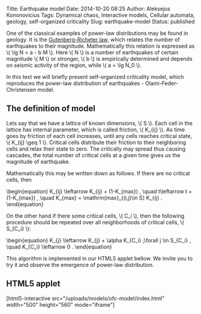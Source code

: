 Title: Earthquake model
Date: 2014-10-20 08:25
Author: Aleksejus Kononovicius
Tags: Dynamical chaos, Interactive models, Cellular automata, geology, self-organized criticality
Slug: earthquake-model
Status: published

One of the classical
examples of power-law distributions may be found in geology. It is the
[Gutenberg-Richeter
law](http://en.wikipedia.org/wiki/Gutenberg%E2%80%93Richter_law), which
relates the number of earthquakes to their magnitude. Mathematically
this relation is expressed as \\\(  \lg N = a - b M \\\). Here \\\( N \\\) is a number of earthquakes of certain magnitude \\\(  M \\\) or
stronger, \\\(  b \\\) is empirically determined and depends on seismic
activity of the region, while \\\(  a = \lg N\_0 \\\).

In this text we will briefly present self-organized criticality model,
which reproduces the power-law distribution of earthquakes -
Olami-Feder-Christensen model.<!--more-->

The definition of model
-----------------------

Lets say that we have a lattice of known dimensions, \\\(  S \\\). Each
cell in the lattice has internal parameter, which is called friction,
\\\(  K\_{ij} \\\). As time goes by friction of each cell increases,
until any cells reaches critical state, \\\(  K\_{ij} \geq 1 \\\).
Critical cells distribute their friction to their neighboring cells and
relax their state to zero. The critically may spread thus causing
cascades, the total number of critical cells at a given time gives us
the magnitude of earthquake.

Mathematically this may be written down as follows. If there are no
critical cells, then


\begin{equation}
 K\_{ij} \leftarrow K\_{ij} + (1-K\_{max}) , \quad t\leftarrow t + (1-K\_{max}) , \quad K\_{max} = \mathrm{max}\_{(i,j)\in S} K\_{ij} . 
\end{equation}


On the other hand if there some critical cells, \\\(  C\_i \\\), then the
following procedure should be repeated over all neighborhoods of
critical cells, \\\(  S\_{C\_i} \\\):


\begin{equation}
 K\_{j} \leftarrow K\_{j} + \alpha K\_{C\_i} \;\forall j \in S\_{C\_i} , \quad K\_{C\_i} \leftarrow 0 . 
\end{equation}


This algorithm is implemented in our HTML5 applet bellow. We invite you
to try it and observe the emergence of power-law distribution.

HTML5 applet
------------

[html5-interactive
src="/uploads/models/ofc-model/index.html"
width="500" height="560" mode="iframe"]
